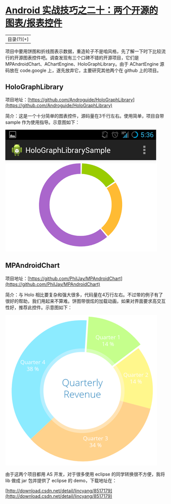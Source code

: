 # [Android 实战技巧之二十：两个开源的图表/报表控件](http://blog.csdn.net/lincyang/article/details/44487153)

<table class="table table-bordered table-striped table-condensed"> <tr> <td>目录(?)[+]</td> </tr> </table>

项目中要用饼图和折线图表示数据，重造轮子不是咱风格，先了解一下时下比较流行的开源图表控件吧。调查发现有三个口碑不错的开源项目，它们是 MPAndroidChart、AChartEngine、HoloGraphLibrary。由于 AChartEngine 源码放在 code.google 上，遂先放弃它，主要研究其他两个在 github 上的项目。

## HoloGraphLibrary

项目地址：[https://github.com/Androguide/HoloGraphLibrary](https://github.com/Androguide/HoloGraphLibrary) 

简介：这是一个十分简单的图表控件，源码量在3千行左右。使用简单，项目自带 sample 作为使用指导。示意图如下： 

![fig.1](images/20-1.png)

## MPAndroidChart

项目地址：[https://github.com/PhilJay/MPAndroidChart](https://github.com/PhilJay/MPAndroidChart)

简介：与 Holo 相比要复杂和强大很多，代码量在4万行左右。不过带的例子有了很好的帮助，我们用起来不算难。饼图带很炫的加载动画，如果对界面要求高交互性好，推荐此控件。示意图如下： 

![fig.2](images/20-2.png)

由于这两个项目都用 AS 开发，对于很多使用 eclipse 的同学转换很不方便，我将 lib 做成 jar 包并提供了 eclipse 的 demo，下载地址在：
 
[http://download.csdn.net/detail/lincyang/8517179](http://download.csdn.net/detail/lincyang/8517179)

